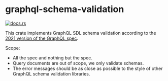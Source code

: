 # graphql-schema-validation

[![docs.rs](https://img.shields.io/docsrs/graphql-schema-validation)](https://docs.rs/graphql-schema-validation)


This crate implements GraphQL SDL schema validation according to the [2021
version of the GraphQL spec](http://spec.graphql.org/October2021/).

Scope:

- All the spec and nothing but the spec.
- Query documents are out of scope, we only validate schemas.
- The error messages should be as close as possible to the style of other
  GraphQL schema validation libraries.
